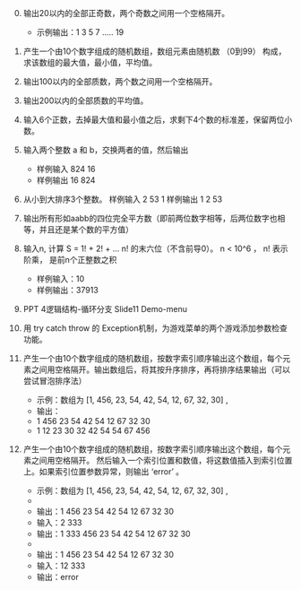 0. 输出20以内的全部正奇数，两个奇数之间用一个空格隔开。
    - 示例输出：1 3 5 7 ..... 19

0. 产生一个由10个数字组成的随机数组，数组元素由随机数 （0到99） 构成，求该数组的最大值，最小值，平均值。

0. 输出100以内的全部质数，两个数之间用一个空格隔开。

0. 输出200以内的全部质数的平均值。

0. 输入6个正数，去掉最大值和最小值之后，求剩下4个数的标准差，保留两位小数。

0. 输入两个整数 a 和 b，交换两者的值，然后输出
    - 样例输入 824 16
    - 样例输出 16 824

0. 从小到大排序3个整数。
样例输入 2 53 1
样例输出 1 2 53

0. 输出所有形如aabb的四位完全平方数（即前两位数字相等，后两位数字也相等，并且还是某个数的平方值）

0. 输入n, 计算 S = 1! + 2! + ... n! 的末六位（不含前导0）。 n < 10^6
， n! 表示阶乘， 是前n个正整数之积
    - 样例输入：10
    - 样例输出：37913

0. PPT 4逻辑结构-循环分支 Slide11 Demo-menu

0. 用 try catch throw 的 Exception机制，为游戏菜单的两个游戏添加参数检查功能。

0. 产生一个由10个数字组成的随机数组，按数字索引顺序输出这个数组，每个元素之间用空格隔开。输出数组后，将其按升序排序，再将排序结果输出（可以尝试冒泡排序法）
    - 示例：数组为 [1, 456, 23, 54, 42, 54, 12, 67, 32, 30] ,
    - 输出：
    - 1 456 23 54 42 54 12 67 32 30
    - 1 12 23 30 32 42 54 54 67 456

0. 产生一个由10个数字组成的随机数组，按数字索引顺序输出这个数组，每个元素之间用空格隔开。
然后输入一个索引位置和数值，将这数值插入到索引位置上。如果索引位置参数异常，则输出 ‘error’ 。
    - 示例：数组为 [1, 456, 23, 54, 42, 54, 12, 67, 32, 30] ,
    - 
    - 输出：1 456 23 54 42 54 12 67 32 30
    - 输入：2 333
    - 输出：1 333 456 23 54 42 54 12 67 32 30
    - 
    - 输出：1 456 23 54 42 54 12 67 32 30
    - 输入：12 333
    - 输出：error
